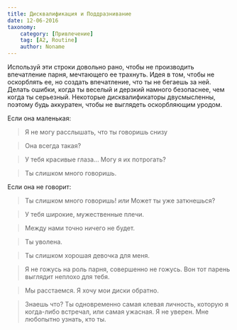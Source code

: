 ```yaml
---
title: Дисквалификация и Поддразнивание
date: 12-06-2016
taxonomy:
    category: [Привлечение]
	tag: [A2, Routine]
	author: Noname
---
```


Используй эти строки довольно рано, чтобы не производить впечатление парня, мечтающего ее трахнуть. Идея в том, чтобы не оскорблять ее, но создать впечатление, что ты не бегаешь за ней.
Делать ошибки, когда ты веселый и дерзкий намного безопаснее, чем когда ты серьезный. Некоторые дисквалификаторы двусмысленны, поэтому будь аккуратен, чтобы не выглядеть оскорбляющим уродом.

Если она маленькая:
> Я не могу расслышать, что ты говоришь снизу

> Она всегда такая?

> У тебя красивые глаза... Могу я их потрогать?

> Ты слишком много говоришь.

Если она не говорит:
> Ты слишком много говоришь! *или* Может ты уже заткнешься?

> У тебя широкие, мужественные плечи.

> Между нами точно ничего не будет.

> Ты уволена.

> Ты слишком хорошая девочка для меня.

> Я не гожусь на роль парня, совершенно не гожусь. Вон тот парень выглядит неплохо для тебя.

> Мы расстаемся. Я хочу мои диски обратно.

> Знаешь что? Ты одновременно самая клевая личность, которую я когда-либо встречал, или самая ужасная. Я не уверен. Мне любопытно узнать, кто ты.